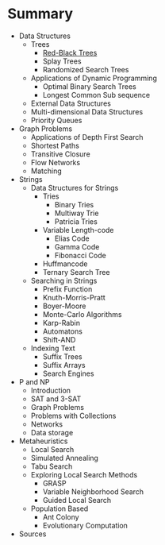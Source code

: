 # Summary

* Data Structures
    * Trees  
        * [Red-Black Trees](datastructures/trees_red_black.md)
        * Splay Trees
        * Randomized Search Trees
    * Applications of Dynamic Programming
        * Optimal Binary Search Trees
        * Longest Common Sub sequence
    * External Data Structures
    * Multi-dimensional Data Structures
    * Priority Queues
* Graph Problems
    * Applications of Depth First Search
    * Shortest Paths
    * Transitive Closure
    * Flow Networks
    * Matching
* Strings
    * Data Structures for Strings
        * Tries
            * Binary Tries
            * Multiway Trie
            * Patricia Tries
        * Variable Length-code
            * Elias Code
            * Gamma Code
            * Fibonacci Code
        * Huffmancode
        * Ternary Search Tree
    * Searching in Strings
        * Prefix Function
        * Knuth-Morris-Pratt
        * Boyer-Moore
        * Monte-Carlo Algorithms
        * Karp-Rabin
        * Automatons
        * Shift-AND
    * Indexing Text
        * Suffix Trees
        * Suffix Arrays
        * Search Engines
* P and NP
    * Introduction 
    * SAT and 3-SAT
    * Graph Problems
    * Problems with Collections
    * Networks
    * Data storage
* Metaheuristics
    * Local Search
    * Simulated Annealing
    * Tabu Search
    * Exploring Local Search Methods
        * GRASP
        * Variable Neighborhood Search
        * Guided Local Search
    * Population Based
        * Ant Colony
        * Evolutionary Computation
* Sources

